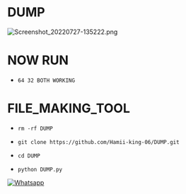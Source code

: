 # DUMP



![Screenshot_20220727-135222.png](https://user-images.githubusercontent.com/Screenshot_20220727-135222.png)

 

# NOW RUN 

- `64 32 BOTH WORKING `

# FILE_MAKING_TOOL

- `rm -rf DUMP`

- `git clone https://github.com/Hamii-king-06/DUMP.git`

- `cd DUMP`

- `python DUMP.py`


 [![Whatsapp](https://img.shields.io/badge/Whatsapp-HAMII-deepgreen?style=flat-square&logo=whatsapp)](https://wa.me/+994401314689)
